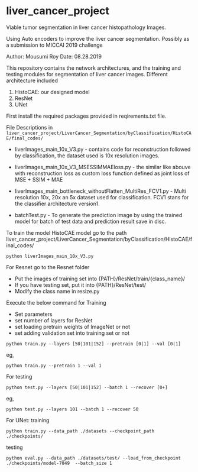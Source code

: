 # liver_cancer_project
Viable tumor segmentation in liver cancer histopathology Images.

Using Auto encoders to improve the liver cancer segmentation. Possibly as a submission to MICCAI 2019 challenge

Author: Mousumi Roy
Date: 08.28.2019

This repository contains the network architectures, and the training and testing modules for segmentation of liver cancer images. Different architecture included
1. HistoCAE: our designed model 
2. ResNet
3. UNet

First install the required packages provided in reqirements.txt file.

File Descriptions in ` liver_cancer_project/LiverCancer_Segmentation/byClassification/HistoCAE/final_codes/`
* liverImages_main_10x_V3.py - contains code for reconstruction followed by classification, the dataset used is 10x resolution images.
* liverImages_main_10x_V3_MSESSIMMAEloss.py - the similar like abouve with reconstruction loss as custom loss function defined as joint loss of MSE + SSIM + MAE
* liverImages_main_bottleneck_withoutFlatten_MultiRes_FCV1.py - Multi resolution 10x, 20x an 5x dataset used for classification. FCV1 stans for the classifier architecture version1.

* batchTest.py - To generate the prediction image by using the trained model for batch of test data and prediction result save in disc.

To train the model HistoCAE model go to the path liver_cancer_project/LiverCancer_Segmentation/byClassification/HistoCAE/final_codes/

```
python liverImages_main_10x_V3.py
```

For Resnet go to the Resnet folder
- Put the images of training set into {PATH}/ResNet/train/{class_name}/
- If you have testing set, put it into {PATH}/ResNet/test/
- Modify the class name in resize.py

Execute the below command for Training
- Set parameters
- set number of layers for ResNet
- set loading pretrain weights of ImageNet or not
- set adding validation set into training set or not


```
python train.py --layers [50|101|152] --pretrain [0|1] --val [0|1]  
```
eg,
```
python train.py --pretrain 1 --val 1
```
For testing

```
python test.py --layers [50|101|152] --batch 1 --recover [0+]
```
eg,
```
python test.py --layers 101 --batch 1 --recover 50
```


For UNet:
training
```
python train.py --data_path ./datasets --checkpoint_path ./checkpoints/
```
testing
```
python eval.py --data_path ./datasets/test/ --load_from_checkpoint ./checkpoints/model-7049  --batch_size 1
```
